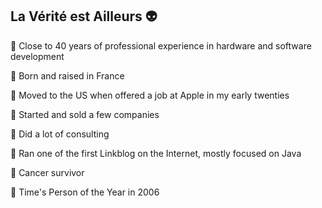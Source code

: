 ##  La Vérité est Ailleurs 👽

:small_blue_diamond: Close to 40 years of professional experience in hardware and software development

:small_blue_diamond: Born and raised in France

:small_blue_diamond: Moved to the US when offered a job at Apple in my early twenties

:small_blue_diamond: Started and sold a few companies

:small_blue_diamond: Did a lot of consulting

:small_blue_diamond: Ran one of the first Linkblog on the Internet, mostly focused on Java

:small_blue_diamond: Cancer survivor

:small_blue_diamond: Time's Person of the Year in 2006
